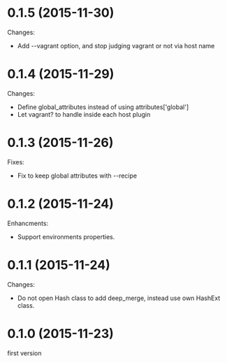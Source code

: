 # 0.1.5 (2015-11-30)

Changes:

* Add --vagrant option, and stop judging vagrant or not via host name

# 0.1.4 (2015-11-29)

Changes:

* Define global_attributes instead of using attributes['global']
* Let vagrant? to handle inside each host plugin

# 0.1.3 (2015-11-26)

Fixes:

* Fix to keep global attributes with --recipe

# 0.1.2 (2015-11-24)

Enhancments:

* Support environments properties.

# 0.1.1 (2015-11-24)

Changes:

* Do not open Hash class to add deep_merge, instead use own HashExt class.

# 0.1.0 (2015-11-23)

first version

